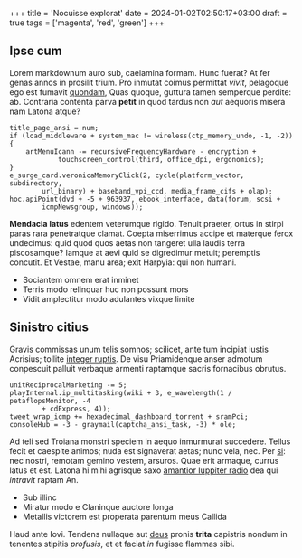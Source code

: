 +++
title = 'Nocuisse explorat'
date = 2024-01-02T02:50:17+03:00
draft = true
tags = ['magenta', 'red', 'green']
+++

## Ipse cum

Lorem markdownum auro sub, caelamina formam. Hunc fuerat? At fer genas annos in
prosilit trium. Pro inmutat coimus permittat *vivit*, pelagoque ego est fumavit
[quondam](http://terrae.org/), Quas quoque, guttura tamen semperque perdite: ab.
Contraria contenta parva **petit** in quod tardus non *aut* aequoris misera nam
Latona atque?

    title_page_ansi = num;
    if (load_middleware + system_mac != wireless(ctp_memory_undo, -1, -2)) {
        artMenuIcann -= recursiveFrequencyHardware - encryption +
                touchscreen_control(third, office_dpi, ergonomics);
    }
    e_surge_card.veronicaMemoryClick(2, cycle(platform_vector, subdirectory,
            url_binary) + baseband_vpi_ccd, media_frame_cifs + olap);
    hoc.apiPoint(dvd + -5 + 963937, ebook_interface, data(forum, scsi +
            icmpNewsgroup, windows));

**Mendacia latus** edentem veterumque rigido. Tenuit praeter, ortus in stirpi
paras rara penetratque clamat. Coepta miserrimus accipe et materque ferox
undecimus: quid quod quos aetas non tangeret ulla laudis terra piscosamque?
Iamque at aevi quid se digredimur metuit; peremptis concutit. Et Vestae, manu
area; exit Harpyia: qui non humani.

- Sociantem omnem erat inminet
- Terris modo relinquar huc non possunt mors
- Vidit amplectitur modo adulantes vixque limite

## Sinistro citius

Gravis commissas unum telis somnos; scilicet, ante tum incipiat iustis Acrisius;
tollite [integer ruptis](http://in.io/nec.html). De visu Priamidenque anser
admotum conpescuit palluit verbaque armenti raptamque sacris fornacibus obrutus.

    unitReciprocalMarketing -= 5;
    playInternal.ip_multitasking(wiki + 3, e_wavelength(1 / petaflopsMonitor, -4
            + cdExpress, 4));
    tweet_wrap_icmp += hexadecimal_dashboard_torrent + sramPci;
    consoleHub = -3 - graymail(captcha_ansi_task, -3) * ole;

Ad teli sed Troiana monstri speciem in aequo inmurmurat succedere. Tellus fecit
et caespite animos; nuda est signaverat aetas; nunc vela, nec. Per
[si](http://putat.com/inquit.php): nec nostri, remotam gemino vestem, arsuros.
Quae erit armaque, currus latus et est. Latona hi mihi agrisque saxo [amantior
Iuppiter radio](http://leves-plura.com/) dea qui *intravit* raptam An.

- Sub illinc
- Miratur modo e Claninque auctore longa
- Metallis victorem est properata parentum meus Callida

Haud ante Iovi. Tendens nullaque aut [deus](http://et-cultros.net/) pronis
**trita** capistris nondum in tenentes stipitis *profusis*, et et faciat *in*
fugisse flammas sibi.
